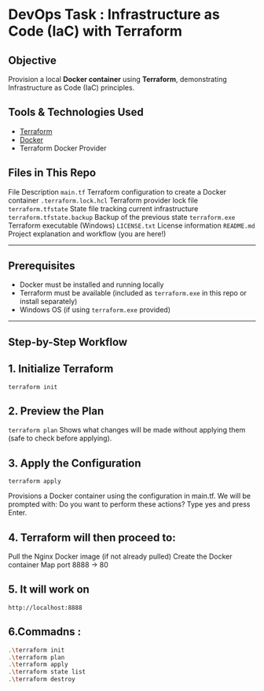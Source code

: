 #  DevOps Task : Infrastructure as Code (IaC) with Terraform

##  Objective
Provision a local **Docker container** using **Terraform**, demonstrating Infrastructure as Code (IaC) principles.



##  Tools & Technologies Used

- [Terraform](https://www.terraform.io/)
- [Docker](https://www.docker.com/)
- Terraform Docker Provider



##  Files in This Repo
 
 File                                      Description 
 `main.tf`                                 Terraform configuration to create a Docker container 
 `.terraform.lock.hcl`                     Terraform provider lock file 
 `terraform.tfstate`                       State file tracking current infrastructure 
 `terraform.tfstate.backup`                Backup of the previous state 
 `terraform.exe`                           Terraform executable (Windows) 
 `LICENSE.txt`  License information 
 `README.md`  Project explanation and workflow (you are here!) 

---

##  Prerequisites

- Docker must be installed and running locally
- Terraform must be available (included as `terraform.exe` in this repo or install separately)
- Windows OS (if using `terraform.exe` provided)

---

##  Step-by-Step Workflow

## 1️. Initialize Terraform 
`terraform init`

 ## 2. Preview the Plan
`terraform plan`
Shows what changes will be made without applying them (safe to check before applying).

 ## 3. Apply the Configuration
`terraform apply`

Provisions a Docker container using the configuration in main.tf.
We will be prompted with:
Do you want to perform these actions?
Type yes and press Enter.

 ## 4. Terraform will then proceed to:
Pull the Nginx Docker image (if not already pulled)
Create the Docker container
Map port 8888 → 80

 ## 5. It will work on
`http://localhost:8888`

## 6.Commadns :
```bash
.\terraform init
.\terraform plan
.\terraform apply
.\terraform state list
.\terraform destroy
